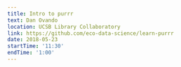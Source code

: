 ```yaml
---
title: Intro to purrr
text: Dan Ovando
location: UCSB Library Collaboratory
link: https://github.com/eco-data-science/learn-purrr
date: 2018-05-23
startTime: '11:30'
endTime: '1:00'
---
```

